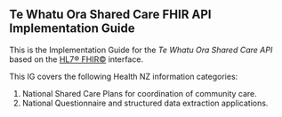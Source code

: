 ## Te Whatu Ora Shared Care FHIR API Implementation Guide

This is the Implementation Guide for the *Te Whatu Ora Shared Care API* based on the [HL7® FHIR©](http://hl7.org/fhir) interface.  

This IG covers the following Health NZ information categories:

1. National Shared Care Plans for coordination of community care.
1. National Questionnaire and structured data extraction applications.
